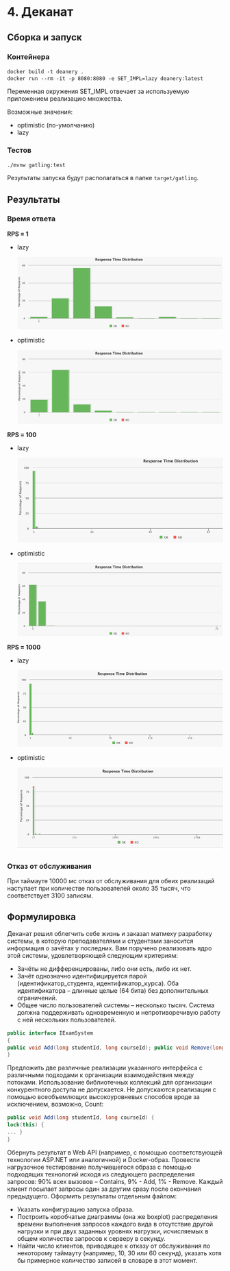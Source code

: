 # 4. Деканат

## Сборка и запуск

### Контейнера

```shell
docker build -t deanery .
docker run --rm -it -p 8080:8080 -e SET_IMPL=lazy deanery:latest
```

Переменная окружения SET_IMPL отвечает за используемую приложением реализацию множества.

Возможные значения:

- optimistic (по-умолчанию)
- lazy

### Тестов

```shell
./mvnw gatling:test
```

Результаты запуска будут располагаться в папке `target/gatling`.

## Результаты

### Время ответа

**RPS = 1**

- lazy

  ![boxplot-lazy-rps-1](img/boxplot-lazy-rps-1.png)

- optimistic

  ![boxplot-optimistic-rps-1](img/boxplot-optimistic-rps-1.png)

**RPS = 100**

- lazy

  ![boxplot-lazy-rps-100](img/boxplot-lazy-rps-100.png)

- optimistic

  ![boxplot-optimistic-rps-100](img/boxplot-optimistic-rps-100.png)

**RPS = 1000**

- lazy

  ![boxplot-lazy-rps-1000](img/boxplot-lazy-rps-1000.png)

- optimistic

  ![boxplot-optimistic-rps-1000](img/boxplot-optimistic-rps-1000.png)

### Отказ от обслуживания

При таймауте 10000 мс отказ от обслуживания для обеих реализаций наступает при количестве пользователей около 35 тысяч,
что соответствует 3100 записям.

## Формулировка

Деканат решил облегчить себе жизнь и заказал матмеху разработку системы, в которую преподавателями и студентами
заносится информация о зачётах у последних. Вам поручено реализовать ядро этой системы, удовлетворяющей следующим
критериям:

- Зачёты не дифференцированы, либо они есть, либо их нет.
- Зачёт однозначно идентифицируется парой (идентификатор_студента, идентификатор_курса). Оба идентификатора – длинные
  целые (64 бита) без дополнительных ограничений.
- Общее число пользователей системы – несколько тысяч.
  Система должна поддерживать одновременную и непротиворечивую работу с ней нескольких пользователей.

```cs
public interface IExamSystem
{
public void Add(long studentId, long courseId); public void Remove(long studentId, long courseId); public bool Contains(long studentId, long courseId); public int Count { get; }
}
```

Предложить две различные реализации указанного интерфейса с различными подходами к организации взаимодействия между
потоками. Использование библиотечных коллекций для организации конкурентного доступа не допускается. Не допускаются
реализации с помощью всеобъемлющих высокоуровневых способов вроде за исключением, возможно, Count:

```cs
public void Add(long studentId, long courseId) {
lock(this) {
... }
}
```

Обернуть результат в Web API (например, с помощью соответствующей технологии ASP.NET или аналогичной) и Docker-образ.
Провести нагрузочное тестирование получившегося образа с помощью подходящих технологий исходя из следующего
распределения запросов: 90% всех вызовов – Contains, 9% - Add, 1% - Remove. Каждый клиент посылает запросы один за
другим сразу после окончания предыдущего. Оформить результаты отдельным файлом:

- Указать конфигурацию запуска образа.
- Построить коробчатые диаграммы (она же boxplot) распределения времени выполнения запросов каждого вида в отсутствие
  другой нагрузки и при двух заданных уровнях нагрузки, исчисляемых в общем количестве запросов к серверу в секунду.
- Найти число клиентов, приводящее к отказу от обслуживания по некоторому таймауту (например, 10, 30 или 60 секунд),
  указать хотя бы примерное количество записей в словаре в этот момент.
